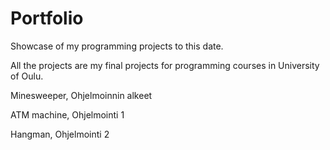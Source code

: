 # Portfolio
Showcase of my programming projects to this date.

All the projects are my final projects for programming courses in University of Oulu.

Minesweeper, Ohjelmoinnin alkeet

ATM machine, Ohjelmointi 1

Hangman, Ohjelmointi 2
